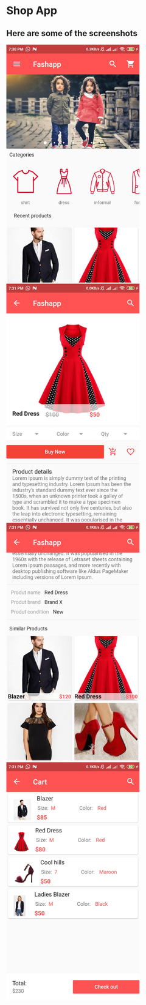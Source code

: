 # Shop App

## Here are some of the screenshots

<img src="ss1.jpg" width="350">   <img src="ss2.jpg" width="350"> 
<img src="ss3.jpg" width="350">   <img src="ss4.jpg" width="350">

